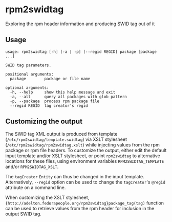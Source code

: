 # rpm2swidtag

Exploring the rpm header information and producing SWID tag out of it

## Usage

```
usage: rpm2swidtag [-h] [-a | -p] [--regid REGID] package [package ...]

SWID tag parameters.

positional arguments:
  package        package or file name

optional arguments:
  -h, --help     show this help message and exit
  -a, --all      query all packages with glob pattern
  -p, --package  process rpm package file
  --regid REGID  tag creator's regid
```

## Customizing the output

The SWID tag XML output is produced from template
(`/etc/rpm2swidtag/template.swidtag`) via XSLT stylesheet
(`/etc/rpm2swidtag/rpm2swidtag.xslt`) while injecting values from
the rpm package or rpm file headers.
To customize the output, either edit the default input template and/or
XSLT stylesheet, or point `rpm2swidtag` to alternative locations
for these files, using environment variables `RPM2SWIDTAG_TEMPLATE`
and/or `RPM2SWIDTAG_XSLT`.

The `tagCreator` `Entity` can thus be changed in the input template.
Alternatively, `--regid` option can be used to change the
`tagCreator`'s `@regid` attribute on a command line.

When customizing the XSLT stylesheet,
`{http://adelton.fedorapeople.org/rpm2swidtag}package_tag(tag)`
function can be used to retrieve values from the rpm header for
inclusion in the output SWID tag.
